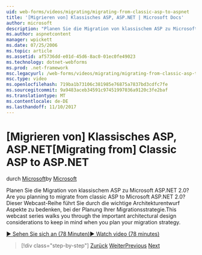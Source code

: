 ```yaml
---
uid: web-forms/videos/migrating/migrating-from-classic-asp-to-aspnet
title: '[Migrieren von] Klassisches ASP, ASP.NET | Microsoft Docs'
author: microsoft
description: "Planen Sie die Migration von klassischem ASP zu Microsoft ASP.NET 2.0? Dieser Webcast-Reihe führt Sie schrittweise durch die Überlegung wichtig Architekturentwurf..."
ms.author: aspnetcontent
manager: wpickett
ms.date: 07/25/2006
ms.topic: article
ms.assetid: af5736dd-e01d-45d6-8ac0-01ec0fe49023
ms.technology: dotnet-webforms
ms.prod: .net-framework
msc.legacyurl: /web-forms/videos/migrating/migrating-from-classic-asp-to-aspnet
msc.type: video
ms.openlocfilehash: 719ba1b73106c381985e76875a7837bd3cdfc7fe
ms.sourcegitcommit: 9a9483aceb34591c97451997036a9120c3fe2baf
ms.translationtype: MT
ms.contentlocale: de-DE
ms.lasthandoff: 11/10/2017
---
```

<a name="migrating-from-classic-asp-to-aspnet"></a><span data-ttu-id="3fbc0-104">[Migrieren von] Klassisches ASP, ASP.NET</span><span class="sxs-lookup"><span data-stu-id="3fbc0-104">[Migrating from] Classic ASP to ASP.NET</span></span>
====================
<span data-ttu-id="3fbc0-105">durch [Microsoft](https://github.com/microsoft)</span><span class="sxs-lookup"><span data-stu-id="3fbc0-105">by [Microsoft](https://github.com/microsoft)</span></span>

<span data-ttu-id="3fbc0-106">Planen Sie die Migration von klassischem ASP zu Microsoft ASP.NET 2.0?</span><span class="sxs-lookup"><span data-stu-id="3fbc0-106">Are you planning to migrate from classic ASP to Microsoft ASP.NET 2.0?</span></span> <span data-ttu-id="3fbc0-107">Dieser Webcast-Reihe führt Sie durch die wichtige Architekturentwurf Aspekte zu bedenken, bei der Planung Ihrer Migrationsstrategie.</span><span class="sxs-lookup"><span data-stu-id="3fbc0-107">This webcast series walks you through the important architectural design considerations to keep in mind when you plan your migration strategy.</span></span>

[<span data-ttu-id="3fbc0-108">&#9654; Sehen Sie sich an (78 Minuten)</span><span class="sxs-lookup"><span data-stu-id="3fbc0-108">&#9654; Watch video (78 minutes)</span></span>](https://channel9.msdn.com/Blogs/ASP-NET-Site-Videos/migrating-from-classic-asp-to-aspnet)

>[!div class="step-by-step"]
<span data-ttu-id="3fbc0-109">[Zurück](intro-to-aspnet-20-user-interface-elements.md)
[Weiter](intro-to-aspnet-for-jsp-developers-welcome-to-aspnet-20.md)</span><span class="sxs-lookup"><span data-stu-id="3fbc0-109">[Previous](intro-to-aspnet-20-user-interface-elements.md)
[Next](intro-to-aspnet-for-jsp-developers-welcome-to-aspnet-20.md)</span></span>
